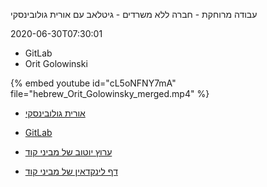 עבודה מרוחקת - חברה ללא משרדים - גיטלאב עם אורית גולובינסקי

2020-06-30T07:30:01


* GitLab
* Orit Golowinski

{% embed youtube id="cL5oNFNY7mA" file="hebrew_Orit_Golowinsky_merged.mp4" %}

* [אורית גולובינסקי](https://www.linkedin.com/in/orit-golowinski-7417333/)
* [GitLab](https://about.gitlab.com/)

* [ערוץ יוטוב של מביני קוד](/youtube)
* [דף לינקדאין של מביני קוד](/linkedin)

